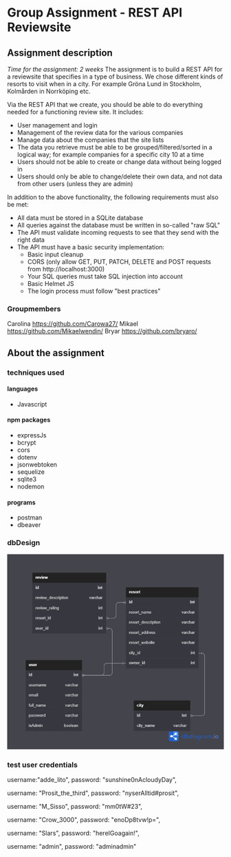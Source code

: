 # Group Assignment - REST API Reviewsite

## Assignment description

_Time for the assignment: 2 weeks_
The assignment is to build a REST API for a reviewsite that specifies in a type of business.
We chose different kinds of resorts to visit when in a city.
For example Gröna Lund in Stockholm, Kolmården in Norrköping etc.

Via the REST API that we create, you should be able to do everything needed for a functioning review site.
It includes:

- User management and login
- Management of the review data for the various companies
- Manage data about the companies that the site lists
- The data you retrieve must be able to be grouped/filtered/sorted in a logical way; for example companies for a specific city 10 at a time
- Users should not be able to create or change data without being logged in
- Users should only be able to change/delete their own data, and not data from other users (unless they are admin)

In addition to the above functionality, the following requirements must also be met:

- All data must be stored in a SQLite database
- All queries against the database must be written in so-called "raw SQL"
- The API must validate incoming requests to see that they send with the right data
- The API must have a basic security implementation:
  - Basic input cleanup
  - CORS (only allow GET, PUT, PATCH, DELETE and POST requests from http://localhost:3000)
  - Your SQL queries must take SQL injection into account
  - Basic Helmet JS
  - The login process must follow "best practices"

### Groupmembers

Carolina https://github.com/Carowa27/
Mikael https://github.com/Mikaelwendin/
Bryar https://github.com/bryaro/

## About the assignment

### techniques used

#### languages

- Javascript

#### npm packages

- expressJs
- bcrypt
- cors
- dotenv
- jsonwebtoken
- sequelize
- sqlite3
- nodemon

#### programs

- postman
- dbeaver

### dbDesign

![dbDesign](/dbDesign/db_design.png "dbDesign")

### test user credentials

username:"adde_lito",
password: "sunshine0nAcloudyDay",

username: "Prosit_the_third",
password: "nyserAlltid#prosit",

username: "M_Sisso",
password: "mm0tW#23",

username: "Crow_3000",
password: "enoDp8tvw!p=",

username: "Slars",
password: "hereIGoagain!",

username: "admin",
password: "adminadmin"
